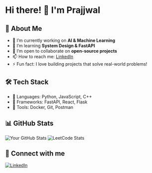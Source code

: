 # Hi there! 👋 I'm Prajjwal

## 🚀 About Me
- 🔭 I’m currently working on **AI & Machine Learning**
- 🌱 I’m learning **System Design & FastAPI**
- 👯 I’m open to collaborate on **open-source projects**
- 📫 How to reach me: [LinkedIn](https://linkedin.com/in/prajjwalnag)
- ⚡ Fun fact: I love building projects that solve real-world problems!

## 🛠️ Tech Stack
- 🔹 Languages: Python, JavaScript, C++
- 🔹 Frameworks: FastAPI, React, Flask
- 🔹 Tools: Docker, Git, Postman

## 📊 GitHub Stats
![Your GitHub Stats](https://github-readme-stats.vercel.app/api?username=yourusername&show_icons=true&theme=radical)
![LeetCode Stats](https://leetcard.jacoblin.cool/geekrextheme=dark&font=Montserrat&ext=heatmap)


## 🔗 Connect with me
[![LinkedIn](https://img.shields.io/badge/LinkedIn-blue?style=for-the-badge&logo=linkedin)](https://linkedin.com/in/prajjwalnag)


